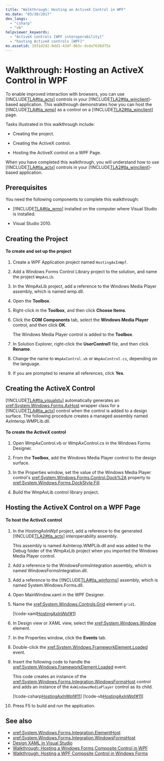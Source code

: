 ```yaml
---
title: "Walkthrough: Hosting an ActiveX Control in WPF"
ms.date: "03/30/2017"
dev_langs:
  - "csharp"
  - "vb"
helpviewer_keywords:
  - "ActiveX controls [WPF interoperability]"
  - "hosting ActiveX controls [WPF]"
ms.assetid: 1931d292-0dd1-434f-963c-dcda7638d75a
---
```

# Walkthrough: Hosting an ActiveX Control in WPF
To enable improved interaction with browsers, you can use [!INCLUDE[TLA#tla_actx](../../../../includes/tlasharptla-actx-md.md)] controls in your [!INCLUDE[TLA2#tla_winclient](../../../../includes/tla2sharptla-winclient-md.md)]-based application. This walkthrough demonstrates how you can host the [!INCLUDE[TLA#tla_wmp](../../../../includes/tlasharptla-wmp-md.md)] as a control on a [!INCLUDE[TLA2#tla_winclient](../../../../includes/tla2sharptla-winclient-md.md)] page.

 Tasks illustrated in this walkthrough include:

-   Creating the project.

-   Creating the ActiveX control.

-   Hosting the ActiveX control on a WPF Page.

 When you have completed this walkthrough, you will understand how to use [!INCLUDE[TLA#tla_actx](../../../../includes/tlasharptla-actx-md.md)] controls in your [!INCLUDE[TLA2#tla_winclient](../../../../includes/tla2sharptla-winclient-md.md)]-based application.

## Prerequisites
 You need the following components to complete this walkthrough:

-   [!INCLUDE[TLA#tla_wmp](../../../../includes/tlasharptla-wmp-md.md)] installed on the computer where Visual Studio is installed.

-   Visual Studio 2010.

## Creating the Project

#### To create and set up the project

1.  Create a WPF Application project named `HostingAxInWpf`.

2.  Add a Windows Forms Control Library project to the solution, and name the project `WmpAxLib`.

3.  In the WmpAxLib project, add a reference to the Windows Media Player assembly, which is named wmp.dll.

4.  Open the **Toolbox**.

5.  Right-click in the **Toolbox**, and then click **Choose Items**.

6.  Click the **COM Components** tab, select the **Windows Media Player** control, and then click **OK**.

     The Windows Media Player control is added to the **Toolbox**.

7.  In Solution Explorer, right-click the **UserControl1** file, and then click **Rename**.

8.  Change the name to `WmpAxControl.vb` or `WmpAxControl.cs`, depending on the language.

9. If you are prompted to rename all references, click **Yes**.

## Creating the ActiveX Control
 [!INCLUDE[TLA#tla_visualstu](../../../../includes/tlasharptla-visualstu-md.md)] automatically generates an <xref:System.Windows.Forms.AxHost> wrapper class for a [!INCLUDE[TLA#tla_actx](../../../../includes/tlasharptla-actx-md.md)] control when the control is added to a design surface. The following procedure creates a managed assembly named AxInterop.WMPLib.dll.

#### To create the ActiveX control

1.  Open WmpAxControl.vb or WmpAxControl.cs in the Windows Forms Designer.

2.  From the **Toolbox**, add the Windows Media Player control to the design surface.

3.  In the Properties window, set the value of the Windows Media Player control's <xref:System.Windows.Forms.Control.Dock%2A> property to <xref:System.Windows.Forms.DockStyle.Fill>.

4.  Build the WmpAxLib control library project.

## Hosting the ActiveX Control on a WPF Page

#### To host the ActiveX control

1.  In the HostingAxInWpf project, add a reference to the generated [!INCLUDE[TLA2#tla_actx](../../../../includes/tla2sharptla-actx-md.md)] interoperability assembly.

     This assembly is named AxInterop.WMPLib.dll and was added to the Debug folder of the WmpAxLib project when you imported the Windows Media Player control.

2.  Add a reference to the WindowsFormsIntegration assembly, which is named WindowsFormsIntegration.dll.

3.  Add a reference to the [!INCLUDE[TLA#tla_winforms](../../../../includes/tlasharptla-winforms-md.md)] assembly, which is named System.Windows.Forms.dll.

4.  Open MainWindow.xaml in the WPF Designer.

5.  Name the <xref:System.Windows.Controls.Grid> element `grid1`.

     [!code-xaml[HostingAxInWpf#1](../../../../samples/snippets/csharp/VS_Snippets_Wpf/HostingAxInWpf/CSharp/HostingAxInWpf/window1.xaml#1)]

6.  In Design view or XAML view, select the <xref:System.Windows.Window> element.

7.  In the Properties window, click the **Events** tab.

8.  Double-click the <xref:System.Windows.FrameworkElement.Loaded> event.

9. Insert the following code to handle the <xref:System.Windows.FrameworkElement.Loaded> event.

     This code creates an instance of the <xref:System.Windows.Forms.Integration.WindowsFormsHost> control and adds an instance of the `AxWindowsMediaPlayer` control as its child.

     [!code-csharp[HostingAxInWpf#11](../../../../samples/snippets/csharp/VS_Snippets_Wpf/HostingAxInWpf/CSharp/HostingAxInWpf/window1.xaml.cs#11)]
     [!code-vb[HostingAxInWpf#11](../../../../samples/snippets/visualbasic/VS_Snippets_Wpf/HostingAxInWpf/VisualBasic/HostingAxInWpf/window1.xaml.vb#11)]  
  
10. Press F5 to build and run the application.  
  
## See also
- <xref:System.Windows.Forms.Integration.ElementHost>
- <xref:System.Windows.Forms.Integration.WindowsFormsHost>
- [Design XAML in Visual Studio](/visualstudio/designers/designing-xaml-in-visual-studio)
- [Walkthrough: Hosting a Windows Forms Composite Control in WPF](../../../../docs/framework/wpf/advanced/walkthrough-hosting-a-windows-forms-composite-control-in-wpf.md)
- [Walkthrough: Hosting a WPF Composite Control in Windows Forms](../../../../docs/framework/wpf/advanced/walkthrough-hosting-a-wpf-composite-control-in-windows-forms.md)
